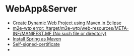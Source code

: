 # WebApp&Server

* [Create Dynamic Web Project using Maven in Eclipse](http://crunchify.com/how-to-create-dynamic-web-project-using-maven-in-eclipse/)
* [m2e-wtp error: <path>/target/m2e-wtp/web-resources/META-INF/MANIFEST.MF (No such file or directory)](http://stackoverflow.com/questions/14659891/m2e-wtp-error-path-target-m2e-wtp-web-resources-meta-inf-manifest-mf-no-such)
* [Install Spring as Maven](https://spring.io/blog/2009/12/02/obtaining-spring-3-artifacts-with-maven/)
* [Self-signed-certificate](https://www.digitalocean.com/community/tutorials/java-keytool-essentials-working-with-java-keystores)
* 
